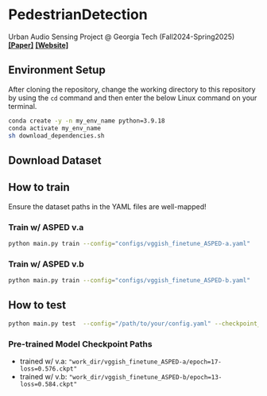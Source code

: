 # PedestrianDetection
Urban Audio Sensing Project @ Georgia Tech (Fall2024-Spring2025)
[**[Paper]**](https://arxiv.org/abs/2309.06531)
[**[Website]**](https://urbanaudiosensing.github.io/)

## Environment Setup
After cloning the repository, change the working directory to this repository by using the `cd` command and then enter the below Linux command on your terminal.
```bash
conda create -y -n my_env_name python=3.9.18
conda activate my_env_name
sh download_dependencies.sh
```
## Download Dataset

## How to train
Ensure the dataset paths in the YAML files are well-mapped!
### Train w/ ASPED v.a
```bash
python main.py train --config="configs/vggish_finetune_ASPED-a.yaml"
```
### Train w/ ASPED v.b
```bash
python main.py train --config="configs/vggish_finetune_ASPED-b.yaml"
```

## How to test
```bash
python main.py test  --config="/path/to/your/config.yaml" --checkpoint_path="/path/to/your/checkpoint.ckpt"
```
### Pre-trained Model Checkpoint Paths
- trained w/ v.a: `"work_dir/vggish_finetune_ASPED-a/epoch=17-loss=0.576.ckpt"`
- trained w/ v.b: `"work_dir/vggish_finetune_ASPED-b/epoch=13-loss=0.584.ckpt"`
